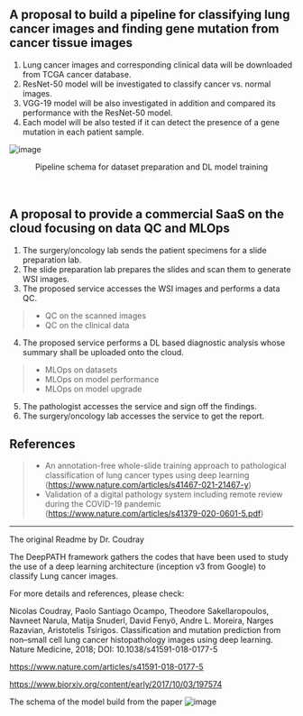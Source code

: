 ## A proposal to build a pipeline for classifying lung cancer images and finding gene mutation from cancer tissue images

1) Lung cancer images and corresponding clinical data will be downloaded from TCGA cancer database.
2) ResNet-50 model will be investigated to classify cancer vs. normal images.
3) VGG-19 model will be also investigated in addition and compared its performance with the ResNet-50 model.
4) Each model will be also tested if it can detect the presence of a gene mutation in each patient sample.

![image](https://user-images.githubusercontent.com/64822593/154029950-8e379ddb-0b8c-47f6-b37f-876c40b0ff31.png)
<br><center>Pipeline schema for dataset preparation and DL model training</center>
<br>
<br>

## A proposal to provide a commercial SaaS on the cloud focusing on data QC and MLOps

1) The surgery/oncology lab sends the patient specimens for a slide preparation lab.
2) The slide preparation lab prepares the slides and scan them to generate WSI images.
3) The proposed service accesses the WSI images and performs a data QC.
>* QC on the scanned images
>* QC on the clinical data
4) The proposed service performs a DL based diagnostic analysis whose summary shall be uploaded onto the cloud.
> * MLOps on datasets
> * MLOps on model performance
> * MLOps on model upgrade
5) The pathologist accesses the service and sign off the findings.
6) The surgery/oncology lab accesses the service to get the report.

## References
>* An annotation-free whole-slide training approach to pathological classification of lung cancer types using deep learning (https://www.nature.com/articles/s41467-021-21467-y)
>* Validation of a digital pathology system including remote review during the COVID-19 pandemic (https://www.nature.com/articles/s41379-020-0601-5.pdf)


------------------------------------------
The original Readme by Dr. Coudray

The DeepPATH framework gathers the codes that have been used to study the use of a deep learning architecture (inception v3 from Google) to classify Lung cancer images.

For more details and references, please check:

Nicolas Coudray, Paolo Santiago Ocampo, Theodore Sakellaropoulos, Navneet Narula, Matija Snuderl, David Fenyö, Andre L. Moreira, Narges Razavian, Aristotelis Tsirigos. Classification and mutation prediction from non–small cell lung cancer histopathology images using deep learning. Nature Medicine, 2018; DOI: 10.1038/s41591-018-0177-5

https://www.nature.com/articles/s41591-018-0177-5

https://www.biorxiv.org/content/early/2017/10/03/197574

The schema of the model build from the paper
![image](https://user-images.githubusercontent.com/64822593/154029375-23ba352d-3f16-4933-86f3-f9478c2f4523.png)

